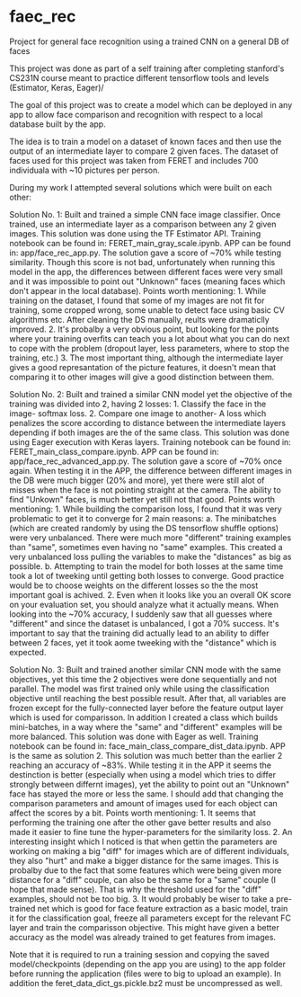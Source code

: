 # faec_rec
Project for general face recognition using a trained CNN on a general DB of faces

This project was done as part of a self training after completing stanford's CS231N course meant to practice different tensorflow tools and levels (Estimator, Keras, Eager)/

The goal of this project was to create a model which can be deployed in any app to allow face comparison and recognition with respect to a local database built by the app.

The idea is to train a model on a dataset of known faces and then use the output of an intermediate layer to compare 2 given faces.
The dataset of faces used for this project was taken from FERET and includes 700 individuala with ~10 pictures per person.

During my work I attempted several solutions which were built on each other:

Solution No. 1:
  Built and trained a simple CNN face image classifier. Once trained, use an intermediate layer as a comparison between any 2 given images.
  This solution was done using the TF Estimator API.
  Training notebook can be found in: FERET_main_gray_scale.ipynb. APP can be found in: app/face_rec_app.py.
  The solution gave a score of ~70% while testing similarity.
  Though this score is not bad, unfortunately when running this model in the app, the differences between different faces were very small and it was impossible to point out "Unknown" faces (meaning faces which don't appear in the local database).
  Points worth mentioning:
    1. While training on the dataset, I found that some of my images are not fit for training, some cropped wrong, some unable to detect face using basic CV algorithms etc. After cleaning the DS manually, reults were dramaticlly improved.
    2. It's probalby a very obvious point, but looking for the points where your training overfits can teach you a lot about what you can do next to cope with the problem (dropout layer, less parameters, where to stop the training, etc.)
    3. The most important thing, although the intermediate layer gives a good represantation of the picture features, it doesn't mean that comparing it to other images will give a good distinction between them.
  
Solution No. 2:
  Built and trained a similar CNN model yet the objective of the training was divided into 2, having 2 losses:
    1. Classify the face in the image- softmax loss.
    2. Compare one image to another- A loss which penalizes the score according to distance between the intermediate layers depending if both images are the of the same class.
  This solution was done using Eager execution with Keras layers.
  Training notebook can be found in: FERET_main_class_compare.ipynb. APP can be found in: app/face_rec_advanced_app.py.
  The solution gave a score of ~70% once again.
  When testing it in the APP, the difference between different images in the DB were much bigger (20% and more), yet there were still alot of misses when the face is not pointing straight at the camera. The ability to find "Unkown" faces, is much better yet still not that good.
  Points worth mentioning:
    1. While building the comparison loss, I found that it was very problematic to get it to converge for 2 main reasons:
      a. The minibatches (which are created randomly by using the DS tensorflow shuffle options) were very unbalanced. There were much more "different" training examples than "same", sometimes even having no "same" examples. This created a very unbalanced loss pulling the variables to make the "distances" as big as possible.
     b. Attempting to train the model for both losses at the same time took a lot of tweeking until getting both losses to converge. Good practice would be to choose weights on the different losses so the the most important goal is achived.
    2. Even when it looks like you an overall OK score on your evaluation set, you should analyze what it actually means. When looking into the ~70% accuracy, I suddenly saw that all guesses where "different" and since the dataset is unbalanced, I got a 70% success. It's important to say that the training did actually lead to an ability to differ between 2 faces, yet it took aome tweeking with the "distance" which is expected.

Solution No. 3:
  Built and trained another similar CNN mode with the same objectives, yet this time the 2 objectives were done sequentially and not parallel. The model was first trained only while using the classification objective until reaching the best possible result. After that, all variables are frozen except for the fully-connected layer before the feature output layer which is used for comparisson. In addition I created a class which builds mini-batches, in a way where the "same" and "different" examples will be more balanced.
  This solution was done with Eager as well.
  Training notebook can be found in: face_main_class_compare_dist_data.ipynb. APP is the same as solution 2.
  This solution was much better than the earlier 2 reaching an accuracy of ~83%.
  While testing it in the APP it seems the destinction is better (especially when using a model which tries to differ strongly between differnt images), yet the ability to point out an "Unknown" face has stayed the more or less the same. I should add that changing the comparison parameters and amount of images used for each object can affect the scores by a bit.
  Points worth mentioning:
    1. It seems that performing the training one after the other gave better results and also made it easier to fine tune the hyper-parameters for the similarity loss.
    2. An interesting insight which I noticed is that when gettin the parameters are working on making a big "diff" for images which are of different individuals, they also "hurt" and make a bigger distance for the same images. This is probalby due to the fact that some features which were being given more distance for a "diff" couple, can also be the same for a "same" couple (I hope that made sense). That is why the threshold used for the "diff" examples, should not be too big.
    3. It would probably be wiser to take a pre-trained net which is good for face feature extraction as a basic model, train it for the classification goal, freeze all parameters except for the relevant FC layer and train the comparisson objective. This might have given a better accuracy as the model was already trained to get features from images.
    
  
Note that it is required to run a training session and copying the saved model/checkpoints (depending on the app you are using) to the app folder before running the application (files were to big to upload an example).
In addition the feret_data_dict_gs.pickle.bz2 must be uncompressed as well.
  
